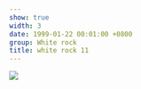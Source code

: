 ```yaml
---
show: true
width: 3
date: 1999-01-22 00:01:00 +0800
group: White rock
title: white rock 11
---
```

<div>
<a href="/assets/images/photos/white rock/DSC08024.jpg" target="_blank">
    <img data-src="/assets/images/photos/white rock/DSC08024.jpg" class="lazy w-100 rounded-xl" src="{{ '/assets/images/empty_300x200.png' | relative_url }}">
</a>
</div>
